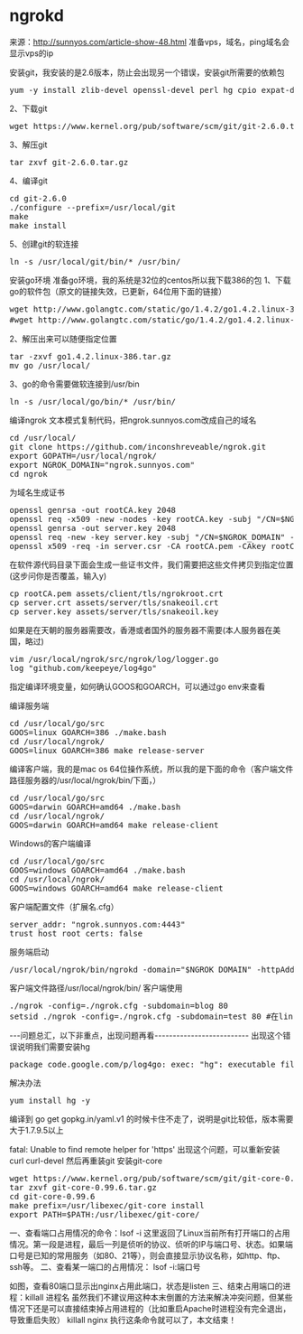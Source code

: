 # ngrokd
来源：http://sunnyos.com/article-show-48.html
准备vps，域名，ping域名会显示vps的ip

安装git，我安装的是2.6版本，防止会出现另一个错误，安装git所需要的依赖包

<pre>
yum -y install zlib-devel openssl-devel perl hg cpio expat-devel gettext-devel curl curl-devel perl-ExtUtils-MakeMaker hg wget gcc gcc-c++
</pre>

2、下载git
<pre>
wget https://www.kernel.org/pub/software/scm/git/git-2.6.0.tar.gz
</pre>

3、解压git
<pre>
tar zxvf git-2.6.0.tar.gz
</pre>

4、编译git
<pre>
cd git-2.6.0
./configure --prefix=/usr/local/git
make
make install
</pre>

5、创建git的软连接
<pre>
ln -s /usr/local/git/bin/* /usr/bin/
</pre>

安装go环境
准备go环境，我的系统是32位的centos所以我下载386的包
1、下载go的软件包（原文的链接失效，已更新，64位用下面的链接）
<pre>
wget http://www.golangtc.com/static/go/1.4.2/go1.4.2.linux-386.tar.gz
#wget http://www.golangtc.com/static/go/1.4.2/go1.4.2.linux-amd64.tar.gz(64位)
</pre>

2、解压出来可以随便指定位置
<pre>
tar -zxvf go1.4.2.linux-386.tar.gz
mv go /usr/local/
</pre>

3、go的命令需要做软连接到/usr/bin
<pre>
ln -s /usr/local/go/bin/* /usr/bin/
</pre>
编译ngrok
文本模式复制代码，把ngrok.sunnyos.com改成自己的域名
<pre>
cd /usr/local/
git clone https://github.com/inconshreveable/ngrok.git
export GOPATH=/usr/local/ngrok/
export NGROK_DOMAIN="ngrok.sunnyos.com"
cd ngrok
</pre>

为域名生成证书
<pre>
openssl genrsa -out rootCA.key 2048
openssl req -x509 -new -nodes -key rootCA.key -subj "/CN=$NGROK_DOMAIN" -days 5000 -out rootCA.pem
openssl genrsa -out server.key 2048
openssl req -new -key server.key -subj "/CN=$NGROK_DOMAIN" -out server.csr
openssl x509 -req -in server.csr -CA rootCA.pem -CAkey rootCA.key -CAcreateserial -out server.crt -days 5000
</pre>
在软件源代码目录下面会生成一些证书文件，我们需要把这些文件拷贝到指定位置(这步问你是否覆盖，输入y)
<pre>
cp rootCA.pem assets/client/tls/ngrokroot.crt
cp server.crt assets/server/tls/snakeoil.crt
cp server.key assets/server/tls/snakeoil.key
</pre>
如果是在天朝的服务器需要改，香港或者国外的服务器不需要(本人服务器在美国，略过)
<pre>
vim /usr/local/ngrok/src/ngrok/log/logger.go
log "github.com/keepeye/log4go"
</pre>
指定编译环境变量，如何确认GOOS和GOARCH，可以通过go env来查看

编译服务端
<pre>
cd /usr/local/go/src
GOOS=linux GOARCH=386 ./make.bash
cd /usr/local/ngrok/
GOOS=linux GOARCH=386 make release-server
</pre>
编译客户端，我的是mac os 64位操作系统，所以我的是下面的命令（客户端文件路径服务器的/usr/local/ngrok/bin/下面，）
<pre>
cd /usr/local/go/src
GOOS=darwin GOARCH=amd64 ./make.bash
cd /usr/local/ngrok/
GOOS=darwin GOARCH=amd64 make release-client
</pre>
Windows的客户端编译
<pre>
cd /usr/local/go/src
GOOS=windows GOARCH=amd64 ./make.bash
cd /usr/local/ngrok/
GOOS=windows GOARCH=amd64 make release-client
</pre>


客户端配置文件（扩展名.cfg）
<pre>
server_addr: "ngrok.sunnyos.com:4443"
trust_host_root_certs: false
</pre>
服务端启动
<pre>
/usr/local/ngrok/bin/ngrokd -domain="$NGROK_DOMAIN" -httpAddr=":80"
</pre>
客户端文件路径/usr/local/ngrok/bin/
客户端使用
<pre>
./ngrok -config=./ngrok.cfg -subdomain=blog 80
setsid ./ngrok -config=./ngrok.cfg -subdomain=test 80 #在linux下如果想后台运行
</pre>
---问题总汇，以下非重点，出现问题再看--------------------------
出现这个错误说明我们需要安装hg
<pre>
package code.google.com/p/log4go: exec: "hg": executable file not found in $PATH
</pre>
解决办法
<pre>
yum install hg -y
</pre>

编译到 go get gopkg.in/yaml.v1 的时候卡住不走了，说明是git比较低，版本需要大于1.7.9.5以上

fatal: Unable to find remote helper for 'https' 出现这个问题，可以重新安装 curl curl-devel 然后再重装git
安装git-core
<pre>
wget https://www.kernel.org/pub/software/scm/git/git-core-0.99.6.tar.gz
tar zxvf git-core-0.99.6.tar.gz
cd git-core-0.99.6
make prefix=/usr/libexec/git-core install
export PATH=$PATH:/usr/libexec/git-core/
</pre>

一、查看端口占用情况的命令：lsof -i
这里返回了Linux当前所有打开端口的占用情况。第一段是进程，最后一列是侦听的协议、侦听的IP与端口号、状态。如果端口号是已知的常用服务（如80、21等），则会直接显示协议名称，如http、ftp、ssh等。
二、查看某一端口的占用情况： lsof -i:端口号

如图，查看80端口显示出nginx占用此端口，状态是listen
三、结束占用端口的进程：killall 进程名
虽然我们不建议用这种本末倒置的方法来解决冲突问题，但某些情况下还是可以直接结束掉占用进程的（比如重启Apache时进程没有完全退出，导致重启失败）
killall nginx
执行这条命令就可以了，本文结束！
